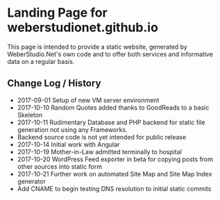 # Landing Page for weberstudionet.github.io

This page is intended to provide a static website, generated by WeberStudio.Net's own code and to offer both services and informative data 
on a regular basis.

## Change Log / History

  * 2017-09-01 Setup of new VM server environment
  * 2017-10-10 Random Quotes added thanks to GoodReads to a basic Skeleton
  * 2017-10-11 Rudimentary Database and PHP backend for static file generation not using any Frameworks. 
  * Backend source code is not yet intended for public release
  * 2017-10-14 Initial work with Angular 
  * 2017-10-19 Mother-in-Law admitted terminally to hospital
  * 2017-10-20 WordPress Feed exporter in beta for copying posts from other sources into static form 
  * 2017-10-21 Further work on automated Site Map and Site Map Index generator
  * Add CNAME to begin testing DNS resolution to initial static commits
